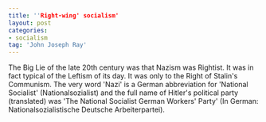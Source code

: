 ```yaml
---
title: ''Right-wing' socialism'
layout: post
categories:
- socialism
tag: 'John Joseph Ray'
---
```


The Big Lie of the late 20th century was that Nazism was Rightist. It was in fact typical of the Leftism of its day. It was only to the Right of Stalin's Communism. The very word 'Nazi' is a German abbreviation for 'National Socialist' (Nationalsozialist) and the full name of Hitler's political party (translated) was 'The National Socialist German Workers' Party' (In German: Nationalsozialistische Deutsche Arbeiterpartei).